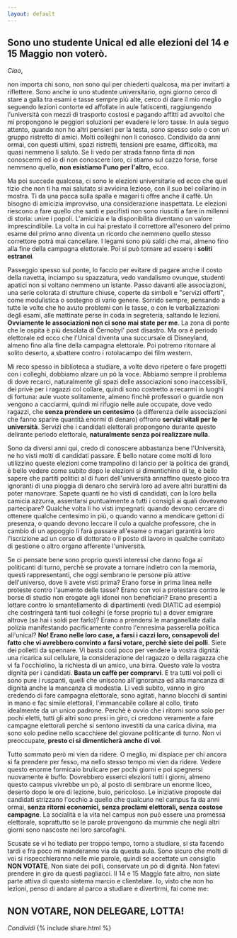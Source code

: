 ```yaml
---
layout: default
---
```


## Sono uno studente Unical ed alle elezioni del 14 e 15 Maggio non voterò.

_Ciao_,

non importa chi sono, non sono qui per chiederti qualcosa, ma per invitarti a riflettere. Sono anche io uno studente universitario, ogni giorno cerco di stare a galla tra esami e tasse sempre più alte, cerco di dare il mio meglio seguendo lezioni contorte ed affollate in aule fatiscenti, raggiungendo l'università con mezzi di trasporto costosi e pagando affitti ad avvoltoi che mi propongono le peggiori soluzioni per evadere le loro tasse. In aula seguo attento, quando non ho altri pensieri per la testa, sono spesso solo o con un gruppo ristretto di amici. Molti colleghi non li conosco. Condivido da anni ormai, con questi ultimi, spazi ristretti, tensioni pre esame, difficoltà, ma quasi nemmeno li saluto. Se li vedo per strada fanno finta di non conoscermi ed io di non conoscere loro, ci stiamo sul cazzo forse, forse nemmeno quello, **non esistiamo l'uno per l'altro**, ecco.

Ma poi succede qualcosa, ci sono le elezioni universitarie ed ecco che quel tizio che non ti ha mai salutato si avvicina lezioso, con il suo bel collarino in mostra. Ti da una pacca sulla spalla e magari ti offre anche il caffè. Un bisogno di amicizia improvviso, una considerazione inaspettata. Le elezioni riescono a fare quello che santi e pacifisti non sono riusciti a fare in millenni di storia: unire i popoli. L'amicizia e la disponibilità diventano un valore imprescindibile. La volta in cui hai prestato il correttore all'esonero del primo esame del primo anno diventa un ricordo che nemmeno quello stesso correttore potrà mai cancellare. I legami sono più saldi che mai, almeno fino alla fine della campagna elettorale. Poi si può tornare ad essere i **soliti estranei**.

Passeggio spesso sul ponte, lo faccio per evitare di pagare anche il costo della navetta, inciampo su spazzatura, vedo vandalismo ovunque, studenti apatici non si voltano nemmeno un istante. Passo davanti alle associazioni, una serie colorata di strutture chiuse, coperte da simboli e "servizi offerti", come modulistica o sostegno di vario genere. Sorrido sempre, pensando a tutte le volte che ho avuto problemi con le tasse, o con le verbalizzazioni degli esami, alle mattinate perse in coda in segreteria, saltando le lezioni. **Ovviamente le associazioni non ci sono mai state per me**. La zona di ponte che le ospita è più desolata di Černobyl' post disastro. Ma ora è periodo elettorale ed ecco che l'Unical diventa una succursale di Disneyland, almeno fino alla fine della campagna elettorale. Poi potremo ritornare al solito deserto, a sbattere contro i rotolacampo dei film western.

Mi reco spesso in biblioteca a studiare, a volte devo ripetere o fare progetti con i colleghi, dobbiamo alzare un pò la voce. Abbiamo sempre il problema di dove recarci, naturalmente gli spazi delle associazioni sono inaccessibili, dei privè per i ragazzi col collare, quindi sono costretto a recarmi in luoghi di fortuna: aule vuote solitamente, almeno finchè professori o guardie non vengono a cacciarmi, quindi mi rifugio nelle aule occupate, dove vedo ragazzi, che **senza prendere un centesimo** (a differenza delle associazioni che fanno sparire quantità enormi di denaro) offrono **servizi vitali per le università**. Servizi che i candidati elettorali propongono durante questo delirante periodo elettorale, **naturalmente senza poi realizzare nulla**.

Sono da diversi anni qui, credo di conoscere abbastanza bene l'Università, ne ho visti molti di candidati passare. È bello notare come molti di loro utilizzino queste elezioni come trampolino di lancio per la politica dei grandi, è bello vedere come subito dopo le elezioni si dimentichino di te, è bello sapere che partiti politici al di fuori dell'università annaffino questo gioco tra ignoranti di una pioggia di denaro che servirà loro ad avere altri burattini da poter manovrare. Sapete quanti ne ho visti di candidati, con la loro bella camicia azzurra, assentarsi puntualmente a tutti i consigli ai quali dovevano partecipare? Qualche volta li ho visti impegnati: quando devono cercare di ottenere qualche centesimo in più, o quando vanno a mendicare gettoni di presenza, o quando devono leccare il culo a qualche professore, che in cambio di un appoggio li farà passare all'esame o magari garantirà loro l'iscrizione ad un corso di dottorato o il posto di lavoro in qualche comitato di gestione o altro organo afferente l'università.

Se ci pensate bene sono proprio questi interessi che danno foga ai politicanti di turno, perchè se provate a tornare indietro con la memoria, questi rappresentanti, che oggi sembrano le persone più attive dell'universo, dove li avete visti prima? Erano forse in prima linea nelle proteste contro l'aumento delle tasse? Erano con voi a protestare contro le borse di studio non erogate agli idonei non beneficiari? Erano presenti a lottare contro lo smantellamento di dipartimenti (vedi DIATIC ad esempio) che costringerà tanti tuoi colleghi (e forse proprio tu) a dover emigrare altrove (se hai i soldi per farlo)? Erano a prendersi le manganellate dalla polizia manifestando pacificamente contro l'ennesima passerella politica all'unical? **No! Erano nelle loro case, a farsi i cazzi loro, consapevoli del fatto che vi avrebbero convinto a farsi votare, perchè siete dei polli**. Siete dei polletti da spennare. Vi basta così poco per vendere la vostra dignità: una ricarica sul cellulare, la considerazione del ragazzo o della ragazza che vi fa l'occhiolino, la richiesta di un amico, una birra. Questo vale la vostra dignità per i candidati. **Basta un caffè per comprarvi**. E tra tutti voi polli ci sono pure i ruspanti, quelli che uniscono all'ignoranza ed alla mancanza di dignità anche la mancanza di modestia. Li vedi subito, vanno in giro credendo di fare campagna elettorale, sono agitati, hanno blocchi di santini in mano e fac simile elettorali, l'immancabile collare al collo, tirato idealmente da un unico padrone. Perchè è ovvio che i ritorni sono solo per pochi eletti, tutti gli altri sono presi in giro, ci credono veramente a fare campagne elettorali perché si sentono investiti da una carica divina, ma sono solo pedine nello scacchiere del giovane politicante di turno. Non vi preoccupate, **presto ci si dimenticherà anche di voi**.

Tutto sommato però mi vien da ridere. O meglio, mi dispiace per chi ancora si fa prendere per fesso, ma nello stesso tempo mi vien da ridere. Vedere questo enorme formicaio brulicare per pochi giorni e poi spegnersi nuovamente è buffo. Dovrebbero esserci elezioni tutti i giorni, almeno questo campus vivrebbe un pò, al posto di sembrare un enorme liceo, deserto dopo le ore di lezione, buio, pericoloso. Le iniziative proposte dai candidati strizzano l'occhio a quello che qualcuno nel campus fa da anni ormai, **senza ritorni economici, senza proclami elettorali, senza costose campagne**. La socialità e la vita nel campus non può essere una promessa elettorale, soprattutto se le parole provengono da mummie che negli altri giorni sono nascoste nei loro sarcofaghi.

Scusate se vi ho tediato per troppo tempo, torno a studiare, si sta facendo tardi e fra poco mi manderanno via da questa aula. Sono sicuro che molti di voi si rispecchieranno nelle mie parole, quindi se accettate un consiglio **NON VOTATE**. Non siate dei polli, conservate un pò di dignità. Non fatevi prendere in giro da questi pagliacci. Il 14 e 15 Maggio fate altro, non siate parte attiva di questo sistema marcio e clientelare. Io, visto che non ho lezioni, penso di andare al parco a studiare e divertirmi, fai come me:
## NON VOTARE, NON DELEGARE, LOTTA!


_Condividi_
{% include share.html %}

